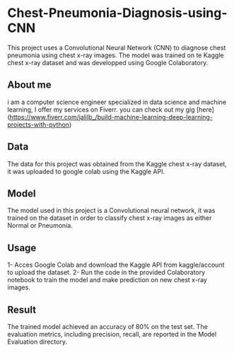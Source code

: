 # Chest-Pneumonia-Diagnosis-using-CNN
This project uses a Convolutional Neural Network (CNN) to diagnose chest pneumonia using chest x-ray images. The model was trained on te Kaggle chest x-ray dataset and was developped using Google Colaboratory.

## About me
i am a computer science engineer specialized in data science and machine learning, I offer my services on Fiverr. you can check out my gig [here] (https://www.fiverr.com/jalilb_/build-machine-learning-deep-learning-projects-with-python)

## Data
The data for this project was obtained from the Kaggle chest x-ray dataset, it was uploaded to google colab using the Kaggle API.

## Model
The model used in this project is a Convolutional neural network, it was trained on the dataset in order to classify chest x-ray images as either Normal or Pneumonia.

## Usage 
1- Acces Google Colab and download the Kaggle API from kaggle/account to upload the dataset.
2- Run the code in the provided Colaboratory notebook to train the model and make prediction on new chest x-ray images.

## Result
The trained model achieved an accuracy of 80% on the test set. The evaluation metrics, including precision, recall, are reported in the Model Evaluation directory.

